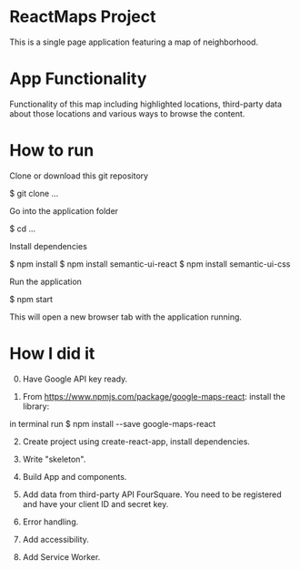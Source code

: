 # ReactMaps Project
This is a single page application featuring a map of neighborhood.

# App Functionality
Functionality of this map including highlighted locations, third-party data about
those locations and various ways to browse the content.

# How to run

Clone or download this git repository

$ git clone ...

Go into the application folder

$ cd ...

Install dependencies

$ npm install
$ npm install semantic-ui-react
$ npm install semantic-ui-css



Run the application

$ npm start

This will open a new browser tab with the application running.

# How I did it
0. Have Google API key ready.

1. From https://www.npmjs.com/package/google-maps-react:  install the library:

in terminal run $ npm install --save google-maps-react

2. Create project using create-react-app, install dependencies.

3. Write "skeleton".

4. Build App and components.

5. Add data from third-party API FourSquare.
   You need to be registered and have your client ID and secret key.

6. Error handling.

7. Add accessibility.

8. Add Service Worker.
